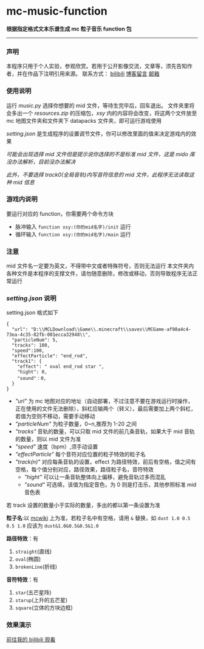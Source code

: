 # mc-music-function

**根据指定格式文本乐谱生成 mc 粒子音乐 function 包**

---

### 声明

本程序只用于个人实验，参观欣赏。若用于公开影像交流，文章等，须先告知作者，并在作品下注明引用来源。
联系方式：
[bilibili](https://space.bilibili.com/349558877)
[博客留言](https://blog.xiaoshiyan.top)
[邮箱](mailto:2239499647@qq.com)

### 使用说明

运行 _music.py_ 选择你想要的 mid 文件，等待生完毕后，回车退出。
文件夹里将会多出一个 _resources.zip_ 的压缩包，_xsy_ 内的内容将会改变，将这两个文件放至 mc 地图文件夹和文件夹下 datapacks 文件夹，即可运行游戏使用

_setting.json_ 是生成程序的设置调节文件，你可以修改里面的值来决定游戏内的效果

_可能会出现选择 mid 文件但是提示说你选择的不是标准 mid 文件，这是 mido 库没办法解析，目前没办法解决_

_此外，不要选择 track0(全局音轨)内写音符信息的 mid 文件，此程序无法读取这种 mid 信息_

### 游戏内说明

要运行对应的 function，你需要两个命令方块

- 脉冲输入 `function xsy:(你的mid名字)/init` 运行
- 循环输入 `function xsy:(你的mid名字)/main` 运行

### 注意

mid 文件名一定要为英文，不得带中文或者特殊符号，否则无法运行
本文件夹内各种文件是本程序的支撑文件，请勿随意删除，修改或移动，否则导致程序无法正常运行

### _setting.json_ 说明

setting.json 格式如下

```
{
  "url": "D:\\MCLDownload\\Game\\.minecraft\\saves\\MCGame-af98a4c4-73ea-4c35-82fb-001ecca32948\\",
  "particleNum": 5,
  "tracks": 100,
  "speed":100,
  "effectParticle": "end_rod",
  "track1": {
    "effect": " oval end_rod star ",
    "hight": 0,
    "sound"：0,
  }
}
```

- _"url"_ 为 mc 地图对应的地址（自动部署，不过注意不要在游戏运行时操作，正在使用的文件无法删除），斜杠应输两个（转义），最后需要加上两个斜杠，若值为空则不移动，需要手动移动
- _"particleNum"_ 为粒子数量，0~n,推荐为 1-20 之间
- _"tracks"_ 音轨的数量，可以只取 mid 文件的前几条音轨，如果大于 mid 音轨的数量，则以 mid 文件为准
- _"speed"_ 速度（bpm）,须手动设置
- _"effectParticle"_ 每个音符对应位置的粒子特效的粒子名
- _"track(n)"_ 对应每条音轨的设置，effect 为路径特效，前后有空格，值之间有空格，每个值分别对应，路径效果，路径粒子名，音符特效
  - _"hight"_ 可以让一条音轨整体向上偏移，避免音轨过多而混乱
  - _"sound"_ 可选填，该值为指定音色，为 0 则是打击乐，其他参照标准 mid 音色表

若 track 设置的数量小于实际的数量，多出的都以第一条设置为准

**粒子名**:以 [mcwiki](https://minecraft-zh.gamepedia.com/%E7%B2%92%E5%AD%90#.E7.B1.BB.E5.9E.8B) 上为准，若粒子名中有空格，请用 `&` 替换，如 `dust 1.0 0.5 0.5 1.0` 应该为 `dust&1.0&0.5&0.5&1.0`

**路径特效**：有

1. `straight`(直线)
1. `oval`(椭圆)
1. `brokenLine`(折线)

**音符特效**：有

1. `star`(五芒星阵)
1. `starup`(上升的五芒星)
1. `square`(立体的方块边框)

### 效果演示

[前往我的 bilibili 观看](https://space.bilibili.com/349558877)
